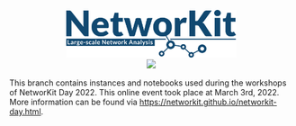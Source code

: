 <p align="center">
  <img width="60%" src="resources/logo_color.png" alt="NetworKit - Lage-scale Network Analysis"><br>
  <a href="https://mybinder.org/v2/gh/networkit/binder-pods/nd22?urlpath=lab/tree/nd2022-beginner.ipynb"><img src="https://mybinder.org/badge_logo.svg"></a>
</p>

This branch contains instances and notebooks used during the workshops of NetworKit Day 2022. This online event took place at March 3rd, 2022. More information can be found via <a href="https://networkit.github.io/networkit-day.html">https://networkit.github.io/networkit-day.html</a>.

